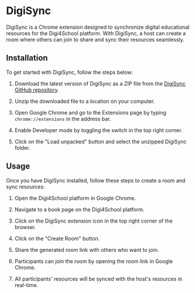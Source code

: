 # DigiSync

DigiSync is a Chrome extension designed to synchronize digital educational resources for the Digi4School platform. With DigiSync, a host can create a room where others can join to share and sync their resources seamlessly.

## Installation

To get started with DigiSync, follow the steps below:

1. Download the latest version of DigiSync as a ZIP file from the [DigiSync GitHub repository](https://github.com/FilipBoe/Digisync).

2. Unzip the downloaded file to a location on your computer.

3. Open Google Chrome and go to the Extensions page by typing `chrome://extensions` in the address bar.

4. Enable Developer mode by toggling the switch in the top right corner.

5. Click on the "Load unpacked" button and select the unzipped DigiSync folder.

## Usage

Once you have DigiSync installed, follow these steps to create a room and sync resources:

1. Open the Digi4School platform in Google Chrome.

2. Navigate to a book page on the Digi4School platform.

3. Click on the DigiSync extension icon in the top right corner of the browser.

4. Click on the "Create Room" button.

5. Share the generated room link with others who want to join.

6. Participants can join the room by opening the room link in Google Chrome.

7. All participants' resources will be synced with the host's resources in real-time.

